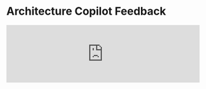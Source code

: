 # Architecture Copilot Feedback

<iframe src="https://docs.google.com/forms/d/e/1FAIpQLSdHI0Lcyp8tQvfhki8-1L50-xT4asXPB-PcZGgv5SWpRhLeOQ/viewform?embedded=true" width="100%" height=auto frameborder="0" marginheight="0" marginwidth="0">Loading…</iframe>
